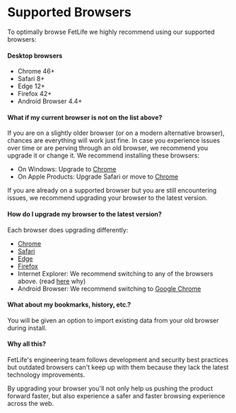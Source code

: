 # Supported Browsers

To optimally browse FetLife we highly recommend using our supported browsers:

#### Desktop browsers

* Chrome 46+
* Safari 8+
* Edge 12+
* Firefox 42+
* Android Browser 4.4+

#### What if my current browser is not on the list above?

If you are on a slightly older browser (or on a modern alternative browser), chances are everything will work just fine. In case you experience issues over time or are perving through an old browser, we recommend you upgrade it or change it. We recommend installing these browsers:

- On Windows: Upgrade to [Chrome](http://www.google.com/chrome)
- On Apple Products: Upgrade Safari or move to [Chrome](http://www.google.com/chrome)

If you are already on a supported browser but you are still encountering issues, we recommend upgrading your browser to the latest version.

#### How do I upgrade my browser to the latest version?

Each browser does upgrading differently:

* [Chrome](https://support.google.com/chrome/answer/95414?co=GENIE.Platform%3DDesktop&hl=en)
* [Safari](https://support.apple.com/en-us/HT204416)
* [Edge](https://docs.microsoft.com/en-us/deployedge/microsoft-edge-sysupdate-windows-updates)
* [Firefox](https://support.mozilla.org/en-US/kb/update-firefox-latest-release)
* Internet Explorer: We recommend switching to any of the browsers above. (read [here](https://fetlife.com/groups/311/posts/17409706) why)
* Android Browser: We recommend switching to [Google Chrome](https://play.google.com/store/apps/details?id=com.android.chrome&hl=en)

#### What about my bookmarks, history, etc.?

You will be given an option to import existing data from your old browser during install.

#### Why all this?

FetLife's engineering team follows development and security best practices but outdated browsers can't keep up with them because they lack the latest technology improvements.

By upgrading your browser you'll not only help us pushing the product forward faster, but also experience a safer and faster browsing experience across the web.
